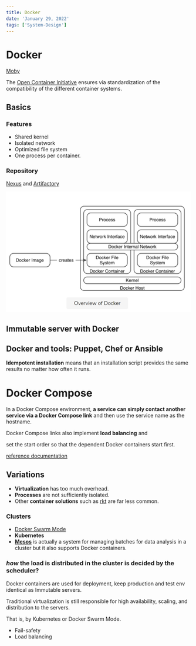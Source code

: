 ```yaml
---
title: Docker
date: 'January 29, 2022'
tags: ['System-Design']
---
```

# Docker

[Moby](https://github.com/moby/moby)

The [Open Container Initiative](https://www.opencontainers.org/) ensures via standardization of the compatibility of the different container systems.

## Basics

### Features

* Shared kernel
* Isolated network
* Optimized file system
* One process per container.

### Repository

 [Nexus](https://www.sonatype.com/nexus-repository-sonatype) and [Artifactory](https://www.jfrog.com/open-source/#artifactory) 

![overview-of-docker](./overview-of-docker.png)

## Immutable server with Docker

## Docker and tools: Puppet, Chef or Ansible

**Idempotent installation** means that an installation script provides the same results no matter how often it runs. 

# Docker Compose

In a Docker Compose environment, **a service can simply contact another service via a Docker Compose link** and then use the service name as the hostname. 

 Docker Compose links also implement **load balancing** and 

set the start order so that the dependent Docker containers start first.

[reference documentation](https://docs.docker.com/compose/reference/overview/) 

## Variations

- **Virtualization** has too much overhead.
- **Processes** are not sufficiently isolated.
- Other **container solutions** such as [rkt](https://coreos.com/rkt) are far less common.

### Clusters

* [Docker Swarm Mode](https://docs.docker.com/engine/swarm/)
* **Kubernetes** 
* [**Mesos**](http://mesos.apache.org/) is actually a system for managing batches for data analysis in a cluster but it also supports Docker containers. 

### *how* the load is distributed in the cluster is decided by the scheduler?

Docker containers are used for deployment, keep production and test env identical as Immutable servers.

Traditional virtualization is still responsible for high availability, scaling, and distribution to the servers.

That is, by Kubernetes or Docker Swarm Mode. 

* Fail-safety
* Load balancing

